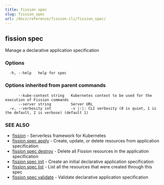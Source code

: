 ```yaml
---
title: fission spec
slug: fission_spec
url: /docs/reference/fission-cli/fission_spec/
---
```

## fission spec

Manage a declarative application specification

### Options

```
  -h, --help   help for spec
```

### Options inherited from parent commands

```
      --kube-context string   Kubernetes context to be used for the execution of Fission commands
      --server string         Server URL
  -v, --verbosity int         -v |:|: CLI verbosity (0 is quiet, 1 is the default, 2 is verbose) (default 1)
```

### SEE ALSO

* [fission](/docs/reference/fission-cli/fission/)	 - Serverless framework for Kubernetes
* [fission spec apply](/docs/reference/fission-cli/fission_spec_apply/)	 - Create, update, or delete resources from application specification
* [fission spec destroy](/docs/reference/fission-cli/fission_spec_destroy/)	 - Delete all Fission resources in the application specification
* [fission spec init](/docs/reference/fission-cli/fission_spec_init/)	 - Create an initial declarative application specification
* [fission spec list](/docs/reference/fission-cli/fission_spec_list/)	 - List all the resources that were created through this spec
* [fission spec validate](/docs/reference/fission-cli/fission_spec_validate/)	 - Validate declarative application specification

